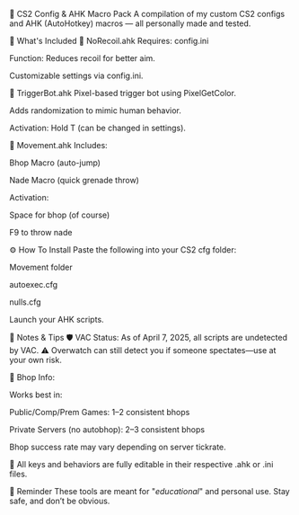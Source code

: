 🎯 CS2 Config & AHK Macro Pack
A compilation of my custom CS2 configs and AHK (AutoHotkey) macros — all personally made and tested.

📁 What's Included
🔫 NoRecoil.ahk
Requires: config.ini

Function: Reduces recoil for better aim.

Customizable settings via config.ini.

🧠 TriggerBot.ahk
Pixel-based trigger bot using PixelGetColor.

Adds randomization to mimic human behavior.

Activation: Hold T (can be changed in settings).

🧃 Movement.ahk
Includes:

Bhop Macro (auto-jump)

Nade Macro (quick grenade throw)

Activation:

Space for bhop (of course)

F9 to throw nade

⚙️ How To Install
Paste the following into your CS2 cfg folder:

Movement folder

autoexec.cfg

nulls.cfg

Launch your AHK scripts.

📌 Notes & Tips
🛡️ VAC Status: As of April 7, 2025, all scripts are undetected by VAC.
⚠️ Overwatch can still detect you if someone spectates—use at your own risk.

🦘 Bhop Info:

Works best in:

Public/Comp/Prem Games: 1–2 consistent bhops

Private Servers (no autobhop): 2–3 consistent bhops

Bhop success rate may vary depending on server tickrate.

🔧 All keys and behaviors are fully editable in their respective .ahk or .ini files.

🧠 Reminder
These tools are meant for "*educational*" and personal use. Stay safe, and don’t be obvious.

